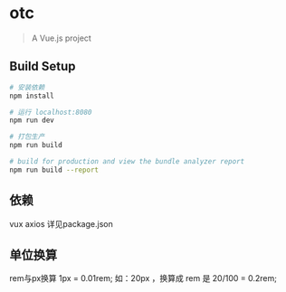 # otc

> A Vue.js project

## Build Setup

``` bash
# 安装依赖
npm install

# 运行 localhost:8080
npm run dev

# 打包生产
npm run build

# build for production and view the bundle analyzer report
npm run build --report
```

## 依赖
vux axios 详见package.json

## 单位换算

rem与px换算
1px = 0.01rem;
如：20px ，换算成 rem 是  20/100 = 0.2rem;
